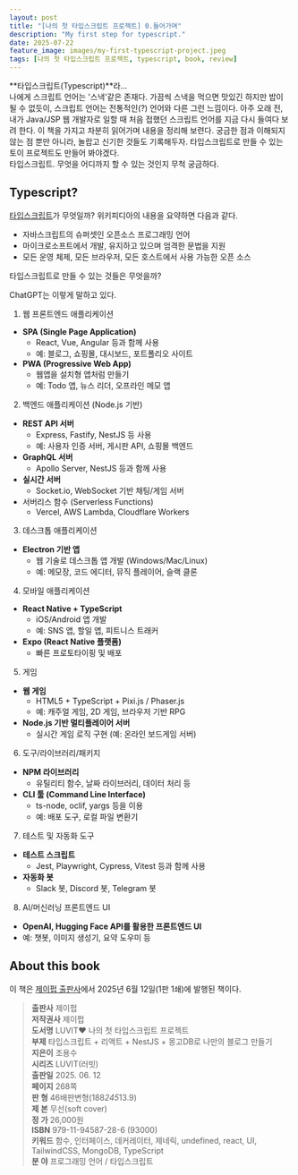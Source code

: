 ```yaml
---
layout: post
title: "[나의 첫 타입스크립트 프로젝트] 0.들어가며"
description: "My first step for typescript."
date: 2025-07-22
feature_image: images/my-first-typescript-project.jpeg
tags: [나의 첫 타입스크립트 프로젝트, typescript, book, review]
---
```

**타입스크립트(Typescript)**라... <br>
나에게 스크립트 언어는 '스낵'같은 존재다. 가끔씩 스낵을 먹으면 맛있긴 하지만 밥이 될 수 없듯이, 스크립트 언어는 전통적인(?) 언어와 다른 그런 느낌이다.
아주 오래 전, 내가 Java/JSP 웹 개발자로 일할 때 처음 접했던 스크립트 언어를 지금 다시 들여다 보려 한다.
이 책을 가지고 차분히 읽어가며 내용을 정리해 보련다. 궁금한 점과 이해되지 않는 점 뿐만 아니라, 놀랍고 신기한 것들도 기록해두자. 타입스크립트로 만들 수 있는 토이 프로젝트도 만들어 봐야겠다. <br>
타입스크립트. 무엇을 어디까지 할 수 있는 것인지 무척 궁금하다.

<!--more-->

## Typescript?

[타입스크립트](https://ko.wikipedia.org/wiki/타입스크립트)가 무엇일까? 위키피디아의 내용을 요약하면 다음과 같다.
+ 자바스크립트의 슈퍼셋인 오픈소스 프로그래밍 언어<br>
+ 마이크로소프트에서 개발, 유지하고 있으며 엄격한 문법을 지원<br>
+ 모든 운영 체제, 모든 브라우저, 모든 호스트에서 사용 가능한 오픈 소스

타입스크립트로 만들 수 있는 것들은 무엇을까?

ChatGPT는 이렇게 말하고 있다.

1. 웹 프론트엔드 애플리케이션
+ **SPA (Single Page Application)**
  + React, Vue, Angular 등과 함께 사용 
  + 예: 블로그, 쇼핑몰, 대시보드, 포트폴리오 사이트 
+ **PWA (Progressive Web App)** 
  + 웹앱을 설치형 앱처럼 만들기 
  + 예: Todo 앱, 뉴스 리더, 오프라인 메모 앱

2. 백엔드 애플리케이션 (Node.js 기반)
+ **REST API 서버**
  + Express, Fastify, NestJS 등 사용 
  + 예: 사용자 인증 서버, 게시판 API, 쇼핑몰 백엔드
+ **GraphQL 서버**
  + Apollo Server, NestJS 등과 함께 사용
+ **실시간 서버**
  + Socket.io, WebSocket 기반 채팅/게임 서버
+ 서버리스 함수 (Serverless Functions)
  + Vercel, AWS Lambda, Cloudflare Workers

3. 데스크톱 애플리케이션
+ **Electron 기반 앱**
  + 웹 기술로 데스크톱 앱 개발 (Windows/Mac/Linux)
  + 예: 메모장, 코드 에디터, 뮤직 플레이어, 슬랙 클론

4. 모바일 애플리케이션
+ **React Native + TypeScript**
  + iOS/Android 앱 개발
  + 예: SNS 앱, 할일 앱, 피트니스 트래커
+ **Expo (React Native 플랫폼)**
  + 빠른 프로토타이핑 및 배포
 
5. 게임
+ **웹 게임**
  + HTML5 + TypeScript + Pixi.js / Phaser.js
  + 예: 캐주얼 게임, 2D 게임, 브라우저 기반 RPG
+ **Node.js 기반 멀티플레이어 서버**
  + 실시간 게임 로직 구현 (예: 온라인 보드게임 서버)

6. 도구/라이브러리/패키지
+ **NPM 라이브러리**
  + 유틸리티 함수, 날짜 라이브러리, 데이터 처리 등
+ **CLI 툴 (Command Line Interface)**
  + ts-node, oclif, yargs 등을 이용 
  + 예: 배포 도구, 로컬 파일 변환기
  
7. 테스트 및 자동화 도구
+ **테스트 스크립트**
  + Jest, Playwright, Cypress, Vitest 등과 함께 사용
+ **자동화 봇** 
  + Slack 봇, Discord 봇, Telegram 봇

8. AI/머신러닝 프론트엔드 UI
+ **OpenAI, Hugging Face API를 활용한 프론트엔드 UI**
+ 예: 챗봇, 이미지 생성기, 요약 도우미 등

## About this book
이 책은 [제이펍 출판사](https://www.jpub.kr)에서 2025년 6월 12일(1판 1쇄)에 발행된 책이다.
> **출판사** 제이펍 <br>
> **저작권사** 제이펍 <br>
> **도서명** LUVIT♥ 나의 첫 타입스크립트 프로젝트 <br> 
> **부제** 타입스크립트 + 리액트 + NestJS + 몽고DB로 나만의 블로그 만들기 <br> 
> **지은이** 조용수 <br>
> **시리즈** LUVIT(러빗) <br>
> **출판일** 2025. 06. 12 <br>
> **페이지** 268쪽 <br>
> **판 형** 46배판변형(188*245*13.9) <br>
> **제 본** 무선(soft cover) <br>
> **정 가** 26,000원 <br>
> **ISBN** 979-11-94587-28-6 (93000) <br>
> **키워드** 함수, 인터페이스, 데커레이터, 제네릭, undefined, react, UI, TailwindCSS, MongoDB, TypeScript <br> 
> **분 야** 프로그래밍 언어 / 타입스크립트 <br>
